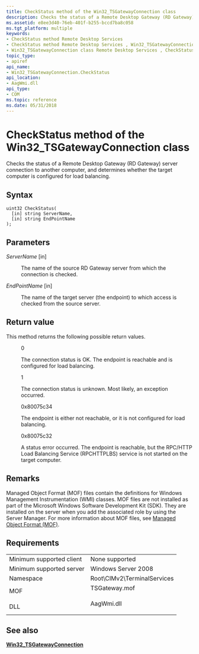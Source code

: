 ```yaml
---
title: CheckStatus method of the Win32_TSGatewayConnection class
description: Checks the status of a Remote Desktop Gateway (RD Gateway) server connection to another computer, and determines whether the target computer is configured for load balancing.
ms.assetid: e8ee3d40-76eb-401f-b255-bccd7ba8c058
ms.tgt_platform: multiple
keywords:
- CheckStatus method Remote Desktop Services
- CheckStatus method Remote Desktop Services , Win32_TSGatewayConnection class
- Win32_TSGatewayConnection class Remote Desktop Services , CheckStatus method
topic_type:
- apiref
api_name:
- Win32_TSGatewayConnection.CheckStatus
api_location:
- AagWmi.dll
api_type:
- COM
ms.topic: reference
ms.date: 05/31/2018
---
```


# CheckStatus method of the Win32\_TSGatewayConnection class

Checks the status of a Remote Desktop Gateway (RD Gateway) server connection to another computer, and determines whether the target computer is configured for load balancing.

## Syntax


```mof
uint32 CheckStatus(
  [in] string ServerName,
  [in] string EndPointName
);
```



## Parameters

<dl> <dt>

*ServerName* \[in\]
</dt> <dd>

The name of the source RD Gateway server from which the connection is checked.

</dd> <dt>

*EndPointName* \[in\]
</dt> <dd>

The name of the target server (the endpoint) to which access is checked from the source server.

</dd> </dl>

## Return value

This method returns the following possible return values.

<dl> <dt>


</dt> <dd>

0

The connection status is OK. The endpoint is reachable and is configured for load balancing.

</dd> <dt>


</dt> <dd>

1

The connection status is unknown. Most likely, an exception occurred.

</dd> <dt>


</dt> <dd>

0x80075c34

The endpoint is either not reachable, or it is not configured for load balancing.

</dd> <dt>


</dt> <dd>

0x80075c32

A status error occurred. The endpoint is reachable, but the RPC/HTTP Load Balancing Service (RPCHTTPLBS) service is not started on the target computer.

</dd> </dl>

## Remarks

Managed Object Format (MOF) files contain the definitions for Windows Management Instrumentation (WMI) classes. MOF files are not installed as part of the Microsoft Windows Software Development Kit (SDK). They are installed on the server when you add the associated role by using the Server Manager. For more information about MOF files, see [Managed Object Format (MOF)](/windows/desktop/WmiSdk/managed-object-format--mof-).

## Requirements



|                                     |                                                                                          |
|-------------------------------------|------------------------------------------------------------------------------------------|
| Minimum supported client<br/> | None supported<br/>                                                                |
| Minimum supported server<br/> | Windows Server 2008<br/>                                                           |
| Namespace<br/>                | Root\\CIMv2\\TerminalServices<br/>                                                 |
| MOF<br/>                      | <dl> <dt>TSGateway.mof</dt> </dl> |
| DLL<br/>                      | <dl> <dt>AagWmi.dll</dt> </dl>    |



## See also

<dl> <dt>

[**Win32\_TSGatewayConnection**](win32-tsgatewayconnection.md)
</dt> </dl>

 

